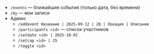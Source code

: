 - `/events` — ближайшие события (только дата, без времени)
- `/my` — мои записи
- Админ:
  - `/addevent Название | 2025-09-12 | 20 | Локация | Описание`
  - `/participants <id>` — список участников
  - `/setdate <id> | 2025-10-01`
  - `/setcap <id> | 25`
  - `/toggle <id>`

